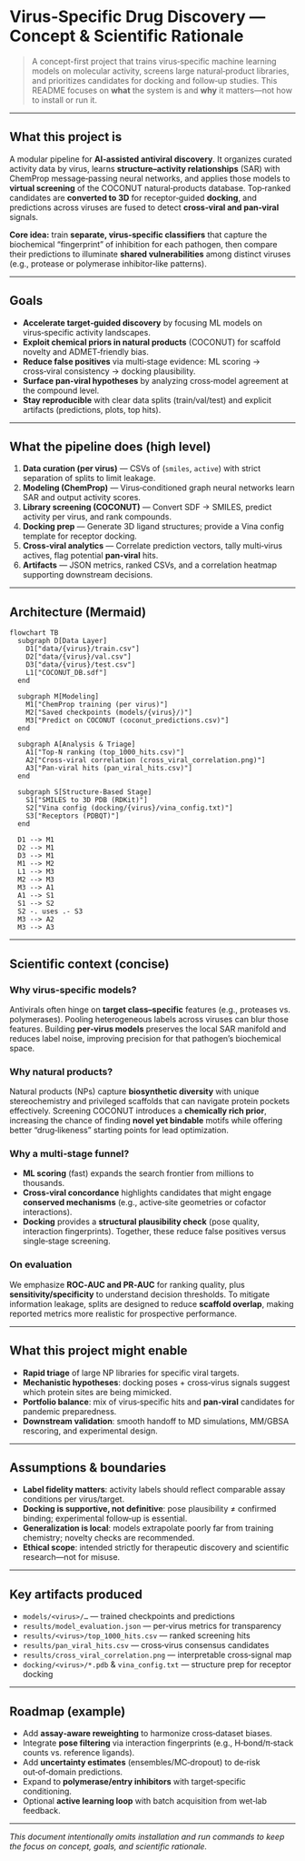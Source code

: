 # Virus‑Specific Drug Discovery — Concept & Scientific Rationale

> A concept-first project that trains virus‑specific machine learning models on molecular activity, screens large natural‑product libraries, and prioritizes candidates for docking and follow‑up studies. This README focuses on **what** the system is and **why** it matters—not how to install or run it.

---

## What this project is

A modular pipeline for **AI‑assisted antiviral discovery**. It organizes curated activity data by virus, learns **structure–activity relationships** (SAR) with ChemProp message‑passing neural networks, and applies those models to **virtual screening** of the COCONUT natural‑products database. Top‑ranked candidates are **converted to 3D** for receptor‑guided **docking**, and predictions across viruses are fused to detect **cross‑viral and pan‑viral** signals.

**Core idea:** train **separate, virus‑specific classifiers** that capture the biochemical “fingerprint” of inhibition for each pathogen, then compare their predictions to illuminate **shared vulnerabilities** among distinct viruses (e.g., protease or polymerase inhibitor‑like patterns).

---

## Goals

- **Accelerate target‑guided discovery** by focusing ML models on virus‑specific activity landscapes.
- **Exploit chemical priors in natural products** (COCONUT) for scaffold novelty and ADMET‑friendly bias.
- **Reduce false positives** via multi‑stage evidence: ML scoring → cross‑viral consistency → docking plausibility.
- **Surface pan‑viral hypotheses** by analyzing cross‑model agreement at the compound level.
- **Stay reproducible** with clear data splits (train/val/test) and explicit artifacts (predictions, plots, top hits).

---

## What the pipeline does (high level)

1. **Data curation (per virus)** — CSVs of (`smiles`, `active`) with strict separation of splits to limit leakage.
2. **Modeling (ChemProp)** — Virus‑conditioned graph neural networks learn SAR and output activity scores.
3. **Library screening (COCONUT)** — Convert SDF → SMILES, predict activity per virus, and rank compounds.
4. **Docking prep** — Generate 3D ligand structures; provide a Vina config template for receptor docking.
5. **Cross‑viral analytics** — Correlate prediction vectors, tally multi‑virus actives, flag potential **pan‑viral** hits.
6. **Artifacts** — JSON metrics, ranked CSVs, and a correlation heatmap supporting downstream decisions.

---

## Architecture (Mermaid)

```mermaid
flowchart TB
  subgraph D[Data Layer]
    D1["data/{virus}/train.csv"]
    D2["data/{virus}/val.csv"]
    D3["data/{virus}/test.csv"]
    L1["COCONUT_DB.sdf"]
  end

  subgraph M[Modeling]
    M1["ChemProp training (per virus)"]
    M2["Saved checkpoints (models/{virus}/)"]
    M3["Predict on COCONUT (coconut_predictions.csv)"]
  end

  subgraph A[Analysis & Triage]
    A1["Top-N ranking (top_1000_hits.csv)"]
    A2["Cross-viral correlation (cross_viral_correlation.png)"]
    A3["Pan-viral hits (pan_viral_hits.csv)"]
  end

  subgraph S[Structure-Based Stage]
    S1["SMILES to 3D PDB (RDKit)"]
    S2["Vina config (docking/{virus}/vina_config.txt)"]
    S3["Receptors (PDBQT)"]
  end

  D1 --> M1
  D2 --> M1
  D3 --> M1
  M1 --> M2
  L1 --> M3
  M2 --> M3
  M3 --> A1
  A1 --> S1
  S1 --> S2
  S2 -. uses .- S3
  M3 --> A2
  M3 --> A3
```

---

## Scientific context (concise)

### Why virus‑specific models?
Antivirals often hinge on **target class–specific** features (e.g., proteases vs. polymerases). Pooling heterogeneous labels across viruses can blur those features. Building **per‑virus models** preserves the local SAR manifold and reduces label noise, improving precision for that pathogen’s biochemical space.

### Why natural products?
Natural products (NPs) capture **biosynthetic diversity** with unique stereochemistry and privileged scaffolds that can navigate protein pockets effectively. Screening COCONUT introduces a **chemically rich prior**, increasing the chance of finding **novel yet bindable** motifs while offering better “drug‑likeness” starting points for lead optimization.

### Why a multi‑stage funnel?
- **ML scoring** (fast) expands the search frontier from millions to thousands.
- **Cross‑viral concordance** highlights candidates that might engage **conserved mechanisms** (e.g., active‑site geometries or cofactor interactions).
- **Docking** provides a **structural plausibility check** (pose quality, interaction fingerprints). Together, these reduce false positives versus single‑stage screening.

### On evaluation
We emphasize **ROC‑AUC and PR‑AUC** for ranking quality, plus **sensitivity/specificity** to understand decision thresholds. To mitigate information leakage, splits are designed to reduce **scaffold overlap**, making reported metrics more realistic for prospective performance.

---

## What this project might enable

- **Rapid triage** of large NP libraries for specific viral targets.
- **Mechanistic hypotheses**: docking poses + cross‑virus signals suggest which protein sites are being mimicked.
- **Portfolio balance**: mix of virus‑specific hits and **pan‑viral** candidates for pandemic preparedness.
- **Downstream validation**: smooth handoff to MD simulations, MM/GBSA rescoring, and experimental design.

---

## Assumptions & boundaries

- **Label fidelity matters**: activity labels should reflect comparable assay conditions per virus/target.
- **Docking is supportive, not definitive**: pose plausibility ≠ confirmed binding; experimental follow‑up is essential.
- **Generalization is local**: models extrapolate poorly far from training chemistry; novelty checks are recommended.
- **Ethical scope**: intended strictly for therapeutic discovery and scientific research—not for misuse.

---

## Key artifacts produced

- `models/<virus>/…` — trained checkpoints and predictions
- `results/model_evaluation.json` — per‑virus metrics for transparency
- `results/<virus>/top_1000_hits.csv` — ranked screening hits
- `results/pan_viral_hits.csv` — cross‑virus consensus candidates
- `results/cross_viral_correlation.png` — interpretable cross‑signal map
- `docking/<virus>/*.pdb` & `vina_config.txt` — structure prep for receptor docking

---

## Roadmap (example)

- Add **assay‑aware reweighting** to harmonize cross‑dataset biases.
- Integrate **pose filtering** via interaction fingerprints (e.g., H‑bond/π‑stack counts vs. reference ligands).
- Add **uncertainty estimates** (ensembles/MC‑dropout) to de‑risk out‑of‑domain predictions.
- Expand to **polymerase/entry inhibitors** with target‑specific conditioning.
- Optional **active learning loop** with batch acquisition from wet‑lab feedback.

---

*This document intentionally omits installation and run commands to keep the focus on concept, goals, and scientific rationale.*
